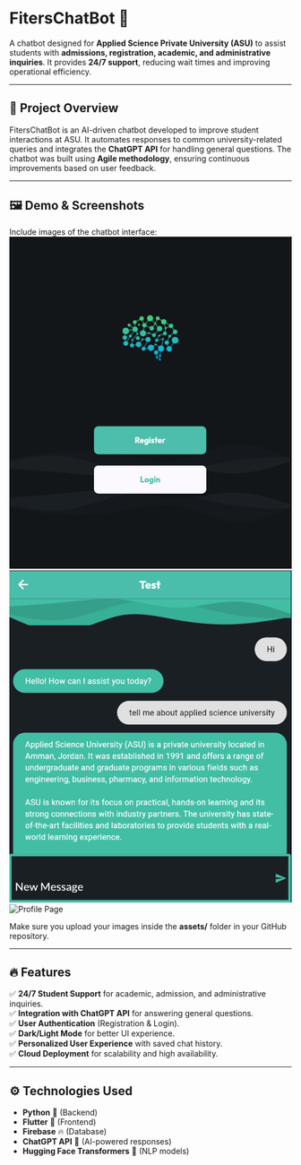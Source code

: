 # FitersChatBot 🤖  
A chatbot designed for **Applied Science Private University (ASU)** to assist students with **admissions, registration, academic, and administrative inquiries**. It provides **24/7 support**, reducing wait times and improving operational efficiency.

---

## 📌 Project Overview  
FitersChatBot is an AI-driven chatbot developed to improve student interactions at ASU. It automates responses to common university-related queries and integrates the **ChatGPT API** for handling general questions. The chatbot was built using **Agile methodology**, ensuring continuous improvements based on user feedback.

---

## 🖼️ Demo & Screenshots  
Include images of the chatbot interface:  
![Home Page](https://github.com/asaad2k/FitersChatBot/blob/master/FitersChatBotPics/HomePage.png?raw=true)  
![Chat Page](https://github.com/asaad2k/FitersChatBot/blob/master/FitersChatBotPics/ChatPage.png?raw=true)  
![Profile Page](assets/profile_page.png)  

Make sure you upload your images inside the **assets/** folder in your GitHub repository.

---

## 🔥 Features  
✅ **24/7 Student Support** for academic, admission, and administrative inquiries.  
✅ **Integration with ChatGPT API** for answering general questions.  
✅ **User Authentication** (Registration & Login).  
✅ **Dark/Light Mode** for better UI experience.  
✅ **Personalized User Experience** with saved chat history.  
✅ **Cloud Deployment** for scalability and high availability.  

---

## ⚙️ Technologies Used  
- **Python** 🐍 (Backend)  
- **Flutter** 📱 (Frontend)  
- **Firebase** 🔥 (Database)  
- **ChatGPT API** 🤖 (AI-powered responses)  
- **Hugging Face Transformers** 🧠 (NLP models)  


